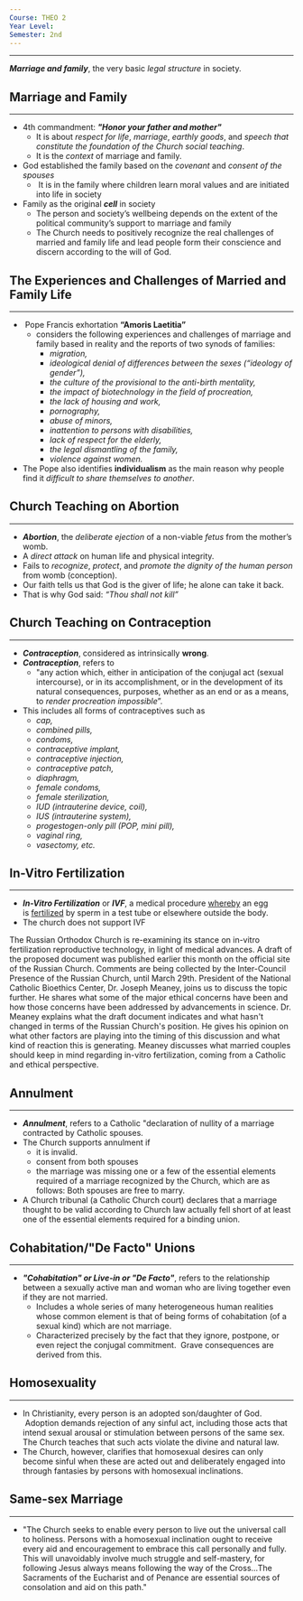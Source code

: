 ```yaml
---
Course: THEO 2
Year Level: 
Semester: 2nd
---
```

---
***Marriage and family***, the very basic *legal structure* in society.

## Marriage and Family
---
- 4th commandment: ***"Honor your father and mother"***
	- It is about *respect for life*, *marriage*, *earthly goods*, and *speech that constitute the foundation of the Church social teaching*. 
	- It is the *context* of marriage and family.
- God established the family based on the *covenant* and *consent of the spouses*
	-  It is in the family where children learn moral values and are initiated into life in society
- Family as the original ***cell*** in society
	- The person and society’s wellbeing depends on the extent of the political community’s support to marriage and family
	- The Church needs to positively recognize the real challenges of married and family life and lead people form their conscience and discern according to the will of God.

## The Experiences and Challenges of Married and Family Life
---
-  Pope Francis exhortation **“Amoris Laetitia”**
	- considers the following experiences and challenges of marriage and family based in reality and the reports of two synods of families:
		- *migration,* 
		- *ideological denial of differences between the sexes (“ideology of gender”),* 
		- *the culture of the provisional to the anti-birth mentality,*
		- *the impact of biotechnology in the field of procreation,* 
		- *the lack of housing and work,* 
		- *pornography,* 
		- *abuse of minors,* 
		- *inattention to persons with disabilities,* 
		- *lack of respect for the elderly,* 
		- *the legal dismantling of the family,* 
		- *violence against women.*
- The Pope also identifies **individualism** as the main reason why people find it *difficult to share themselves to another*.

## **Church** Teaching on Abortion
---
- ***Abortion***, the *deliberate ejection* of a non-viable *fetus* from the mother’s womb.
- A *direct attack* on human life and physical integrity. 
- Fails to *recognize*, *protect*, and *promote the dignity of the human person* from womb (conception). 
- Our faith tells us that God is the giver of life; he alone can take it back. 
- That is why God said: *“Thou shall not kill”*

## **Church** Teaching on Contraception
---
- ***Contraception***, considered as intrinsically **wrong**.
- ***Contraception***, refers to 
	- "any action which, either in anticipation of the conjugal act (sexual intercourse), or in its accomplishment, or in the development of its natural consequences, purposes, whether as an end or as a means, to *render procreation impossible*”.
- This includes all forms of contraceptives such as 
	- *cap,* 
	- *combined pills,* 
	- *condoms,* 
	- *contraceptive implant,* 
	- *contraceptive injection,* 
	- *contraceptive patch,* 
	- *diaphragm,* 
	- *female condoms,* 
	- *female sterilization,* 
	- *IUD (intrauterine device, coil),* 
	- *IUS (intrauterine system),* 
	- *progestogen-only pill (POP, mini pill),* 
	- *vaginal ring,* 
	- *vasectomy, etc.*

## In-Vitro Fertilization
---
- ***In-Vitro Fertilization*** or ***IVF***, a medical procedure [whereby](https://www.google.com/search?sca_esv=1acd8b04de468a77&q=whereby&si=APYL9btezPaTUY7KecSEHRUsL7ycb8v-P9VDTkjhu-w2xp121_rohtkxRvAaWTd2ps5Ff3glq5ljW-mc1bB_N0Bg1YYAZPcVqTAR5wIuH5xdfa7sXuGjdcw%3D&expnd=1&sa=X&ved=2ahUKEwiivuHK3NOLAxXMma8BHa87FdcQyecJegQILBAP) an egg is [fertilized](https://www.google.com/search?sca_esv=1acd8b04de468a77&q=fertilized&si=APYL9bsHRxpYwvvSTGj17LkMtmwD9o15UwOLHikv1cxTqejxkx7e80HBT38_tog0iPKDteF_2q6bMDjaqtA2oYtbJV7BccBj9CZIwkGXT0JXZWRGS38C1f0%3D&expnd=1&sa=X&ved=2ahUKEwiivuHK3NOLAxXMma8BHa87FdcQyecJegQILBAQ) by sperm in a test tube or elsewhere outside the body.
- The church does not support IVF

 The Russian Orthodox Church is re-examining its stance on in-vitro fertilization reproductive technology, in light of medical advances. A draft of the proposed document was published earlier this month on the official site of the Russian Church. Comments are being collected by the Inter-Council Presence of the Russian Church, until March 29th. President of the National Catholic Bioethics Center, Dr. Joseph Meaney, joins us to discuss the topic further. He shares what some of the major ethical concerns have been and how those concerns have been addressed by advancements in science. Dr. Meaney explains what the draft document indicates and what hasn't changed in terms of the Russian Church's position. He gives his opinion on what other factors are playing into the timing of this discussion and what kind of reaction this is generating. Meaney discusses what married couples should keep in mind regarding in-vitro fertilization, coming from a Catholic and ethical perspective.

## Annulment
---
- ***Annulment***, refers to a Catholic "declaration of nullity of a marriage contracted by Catholic spouses.
- The Church supports annulment if
	- it is invalid. 
	- consent from both spouses
	- the marriage was missing one or a few of the essential elements required of a marriage recognized by the Church, which are as follows: Both spouses are free to marry.
- A Church tribunal (a Catholic Church court) declares that a marriage thought to be valid according to Church law actually fell short of at least one of the essential elements required for a binding union.

## Cohabitation/"De Facto" Unions
---
- ***"Cohabitation" or Live-in or "De Facto"***, refers to the relationship between a sexually active man and woman who are living together even if they are not married. 
	- Includes a whole series of many heterogeneous human realities whose common element is that of being forms of cohabitation (of a sexual kind) which are not marriage.  
	- Characterized precisely by the fact that they ignore, postpone, or even reject the conjugal commitment.  Grave consequences are derived from this.

## Homosexuality
---
- In Christianity, every person is an adopted son/daughter of God.  Adoption demands rejection of any sinful act, including those acts that intend sexual arousal or stimulation between persons of the same sex. The Church teaches that such acts violate the divine and natural law. 
- The Church, however, clarifies that homosexual desires can only become sinful when these are acted out and deliberately engaged into through fantasies by persons with homosexual inclinations.

## Same-sex Marriage
---
- "The Church seeks to enable every person to live out the universal call to holiness. Persons with a homosexual inclination ought to receive every aid and encouragement to embrace this call personally and fully. This will unavoidably involve much struggle and self-mastery, for following Jesus always means following the way of the Cross...The Sacraments of the Eucharist and of Penance are essential sources of consolation and aid on this path."